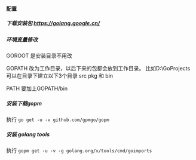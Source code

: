 #### 配置

##### 下载安装包  https://golang.google.cn/  

##### 环境变量修改 
GOROOT 是安装目录不用改

GOPATH 改为工作目录，以后下来的包都会放到工作目录。 比如D:\GoProjects 可以在目录下建立以下3个目录 src pkg 和 bin

PATH 要加上GOPATH/bin


##### 安装下载gopm

执行  `go get -u -v github.com/gpmgo/gopm`

##### 安装 golang tools

执行  `gopm get -u -v -g golang.org/x/tools/cmd/goimports`




